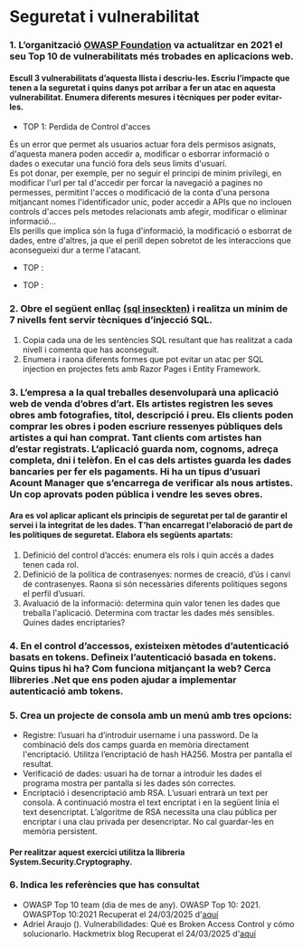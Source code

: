# Seguretat i vulnerabilitat

### 1. L’organització [OWASP Foundation](https://owasp.org/Top10/es/) va actualitzar en 2021 el seu Top 10 de vulnerabilitats més trobades en aplicacions web. 
#### Escull 3 vulnerabilitats d’aquesta llista i descriu-les. Escriu l’impacte que tenen a la seguretat i quins danys pot arribar a fer un atac en aquesta vulnerabilitat. Enumera diferents mesures i tècniques per poder evitar-les.
- TOP 1: Perdida de Control d'acces
   
És un error que permet als usuarios actuar fora dels permisos asignats, d'aquesta manera poden accedir a, modificar o esborrar informació o dades o executar una funció fora dels seus limits d'usuarí.  
Es pot donar, per exemple, per no seguir el principi de minim privilegi, en modificar l'url per tal d'accedir per forcar la navegació a pagines no permesses, permitint l'acces o modificació de la conta d'una persona mitjancant nomes l'identificador unic, poder accedir a APIs que no inclouen controls d'acces pels metodes relacionats amb afegir, modificar o eliminar informació...  
Els perills que implica són la fuga d'informació, la modificació o esborrat de dades, entre d'altres, ja que el perill depen sobretot de les interaccions que aconsegueixi dur a terme l'atacant.
- TOP :

- TOP :


### 2. Obre el següent enllaç [(sql inseckten)](https://www.sql-insekten.de/) i realitza un mínim de 7 nivells fent servir tècniques d’injecció SQL. 
1. Copia cada una de les sentències SQL resultant que has realitzat a cada nivell i comenta que has aconseguit.
2. Enumera i raona diferents formes que pot evitar un atac per SQL injection en projectes fets amb Razor Pages i Entity Framework. 

### 3. L’empresa a la qual treballes desenvoluparà una aplicació web de venda d’obres d’art. Els artistes registren les seves obres amb fotografies, títol, descripció i preu.  Els clients poden comprar les obres i poden escriure ressenyes públiques dels artistes a qui han comprat. Tant clients com artistes han d’estar registrats. L’aplicació guarda nom, cognoms, adreça completa, dni i telèfon. En el cas dels artistes guarda les dades bancaries per fer els pagaments. Hi ha un tipus d’usuari Acount Manager que s’encarrega de verificar als nous artistes. Un cop aprovats poden pública i vendre les seves obres.

#### Ara es vol aplicar aplicant els principis  de seguretat per tal de garantir el servei i la integritat de les dades. T’han encarregat l'elaboració de part de les polítiques de seguretat. Elabora els següents apartats:
1. Definició del control d’accés: enumera els rols  i quin accés a dades tenen cada rol. 
2. Definició de la política de contrasenyes: normes de creació, d’ús i canvi de contrasenyes. Raona si són necessàries diferents polítiques segons el perfil d’usuari.
3. Avaluació de la informació: determina quin valor tenen les dades que treballa l'aplicació. Determina com tractar les dades més sensibles. Quines dades encriptaries?

### 4. En el control d’accessos, existeixen mètodes d’autenticació basats en tokens. Defineix l’autenticació basada en tokens. Quins tipus hi ha? Com funciona mitjançant la web? Cerca llibreries .Net que ens poden ajudar a implementar autenticació amb tokens.

### 5. Crea un projecte de consola amb un menú amb tres opcions:
- Registre: l’usuari ha d’introduir username i una password. De la combinació dels dos camps guarda en memòria directament l'encriptació. Utilitza l’encriptació de hash HA256. Mostra per pantalla el resultat.
- Verificació de dades: usuari ha de tornar a introduir les dades el programa mostra per pantalla si les dades són correctes.
- Encriptació i desencriptació amb RSA. L’usuari entrarà un text per consola. A continuació mostra el text encriptat i en la següent línia el text desencriptat. L’algoritme de RSA necessita una clau pública per encriptar i una clau privada per desencriptar. No cal guardar-les en memòria persistent.
#### Per realitzar aquest exercici utilitza la llibreria System.Security.Cryptography.

### 6. Indica les referències que has consultat
- OWASP Top 10 team (dia de mes de any). OWASP Top 10: 2021. OWASPTop 10:2021 Recuperat el 24/03/2025 d'[aquí](https://owasp.org/Top10/es/#bienvenido-al-owasp-top-10-2021)
- Adriel Araujo (). Vulnerabilidades: Qué es Broken Access Control y cómo solucionarlo. Hackmetrix blog Recuperat el 24/03/2025 d'[aquí](https://blog.hackmetrix.com/broken-access-control/)
